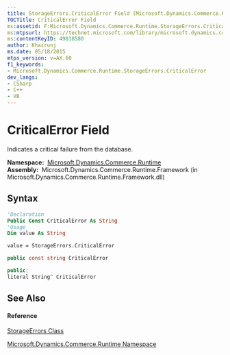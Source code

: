 ```yaml
---
title: StorageErrors.CriticalError Field (Microsoft.Dynamics.Commerce.Runtime)
TOCTitle: CriticalError Field
ms:assetid: F:Microsoft.Dynamics.Commerce.Runtime.StorageErrors.CriticalError
ms:mtpsurl: https://technet.microsoft.com/library/microsoft.dynamics.commerce.runtime.storageerrors.criticalerror(v=AX.60)
ms:contentKeyID: 49838580
author: Khairunj
ms.date: 05/18/2015
mtps_version: v=AX.60
f1_keywords:
- Microsoft.Dynamics.Commerce.Runtime.StorageErrors.CriticalError
dev_langs:
- CSharp
- C++
- VB
---
```


# CriticalError Field

Indicates a critical failure from the database.

**Namespace:**  [Microsoft.Dynamics.Commerce.Runtime](microsoft-dynamics-commerce-runtime-namespace.md)  
**Assembly:**  Microsoft.Dynamics.Commerce.Runtime.Framework (in Microsoft.Dynamics.Commerce.Runtime.Framework.dll)

## Syntax

``` vb
'Declaration
Public Const CriticalError As String
'Usage
Dim value As String

value = StorageErrors.CriticalError
```

``` csharp
public const string CriticalError
```

``` c++
public:
literal String^ CriticalError
```

## See Also

#### Reference

[StorageErrors Class](storageerrors-class-microsoft-dynamics-commerce-runtime.md)

[Microsoft.Dynamics.Commerce.Runtime Namespace](microsoft-dynamics-commerce-runtime-namespace.md)

